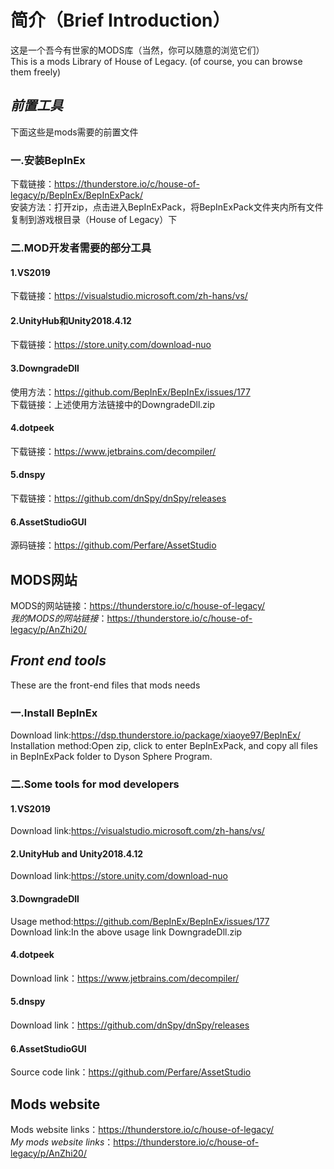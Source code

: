 # 简介（Brief Introduction）  
这是一个吾今有世家的MODS库（当然，你可以随意的浏览它们）  
This is a mods Library of House of Legacy. (of course, you can browse them freely)  

## ***前置工具***  
下面这些是mods需要的前置文件  
### 一.安装BepInEx  
下载链接：https://thunderstore.io/c/house-of-legacy/p/BepInEx/BepInExPack/  
安装方法：打开zip，点击进入BepInExPack，将BepInExPack文件夹内所有文件复制到游戏根目录（House of Legacy）下  

### 二.MOD开发者需要的部分工具  
#### 1.VS2019  
下载链接：https://visualstudio.microsoft.com/zh-hans/vs/  
#### 2.UnityHub和Unity2018.4.12  
下载链接：https://store.unity.com/download-nuo  
#### 3.DowngradeDll  
使用方法：https://github.com/BepInEx/BepInEx/issues/177  
下载链接：上述使用方法链接中的DowngradeDll.zip  
#### 4.dotpeek
下载链接：https://www.jetbrains.com/decompiler/  
#### 5.dnspy
下载链接：https://github.com/dnSpy/dnSpy/releases  
#### 6.AssetStudioGUI
源码链接：https://github.com/Perfare/AssetStudio  
## **MODS网站**  
MODS的网站链接：https://thunderstore.io/c/house-of-legacy/  
*我的MODS的网站链接*：https://thunderstore.io/c/house-of-legacy/p/AnZhi20/ 
## ***Front end tools***  
These are the front-end files that mods needs  
### 一.Install BepInEx  
Download link:https://dsp.thunderstore.io/package/xiaoye97/BepInEx/  
Installation method:Open zip, click to enter BepInExPack, and copy all files in BepInExPack folder to Dyson Sphere Program.  
### 二.Some tools for mod developers  
#### 1.VS2019  
Download link:https://visualstudio.microsoft.com/zh-hans/vs/  
#### 2.UnityHub and Unity2018.4.12  
Download link:https://store.unity.com/download-nuo  
#### 3.DowngradeDll  
Usage method:https://github.com/BepInEx/BepInEx/issues/177  
Download link:In the above usage link DowngradeDll.zip  
#### 4.dotpeek
Download link：https://www.jetbrains.com/decompiler/  
#### 5.dnspy
Download link：https://github.com/dnSpy/dnSpy/releases  
#### 6.AssetStudioGUI
Source code link：https://github.com/Perfare/AssetStudio  
## **Mods website**  
Mods website links：https://thunderstore.io/c/house-of-legacy/  
*My mods website links*：https://thunderstore.io/c/house-of-legacy/p/AnZhi20/  